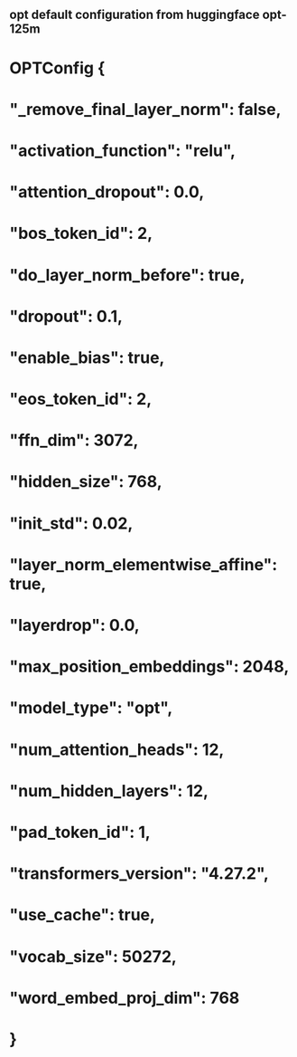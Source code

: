 ## opt default configuration from huggingface opt-125m
# OPTConfig {
#   "_remove_final_layer_norm": false,
#   "activation_function": "relu",
#   "attention_dropout": 0.0,
#   "bos_token_id": 2,
#   "do_layer_norm_before": true,
#   "dropout": 0.1,
#   "enable_bias": true,
#   "eos_token_id": 2,
#   "ffn_dim": 3072,
#   "hidden_size": 768,
#   "init_std": 0.02,
#   "layer_norm_elementwise_affine": true,
#   "layerdrop": 0.0,
#   "max_position_embeddings": 2048,
#   "model_type": "opt",
#   "num_attention_heads": 12,
#   "num_hidden_layers": 12,
#   "pad_token_id": 1,
#   "transformers_version": "4.27.2",
#   "use_cache": true,
#   "vocab_size": 50272,
#   "word_embed_proj_dim": 768
# }